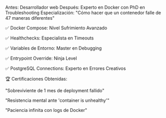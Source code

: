 Antes: Desarrollador web
Después: Experto en Docker con PhD en Troubleshooting
Especialización: "Cómo hacer que un contenedor falle de 47 maneras diferentes"

✅ Docker Compose: Nivel Sufrimiento Avanzado

✅ Healthchecks: Especialista en Timeouts

✅ Variables de Entorno: Master en Debugging

✅ Entrypoint Override: Ninja Level

✅ PostgreSQL Connections: Experto en Errores Creativos


🏆 Certificaciones Obtenidas:

"Sobreviviente de 1 mes de deployment fallido"

"Resistencia mental ante 'container is unhealthy'"

"Paciencia infinita con logs de Docker"

